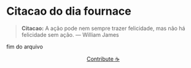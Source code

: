 # Citacao do dia fournace

> **Citacao:** A ação pode nem sempre trazer felicidade, mas não há felicidade sem ação. — William James

fim do arquivo

<watermark-footer>
<p align="center">
  <a href="https://github.com/ruisuan/ruisuan/blob/main/contribute.md">Contribute ☕</a>
</p>
</watermark-footer>
